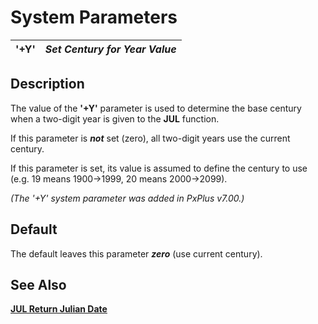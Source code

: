 # System Parameters

**'+Y'** |  **_Set Century for Year Value_**  
---|---  
  
##  Description

The value of the **'+Y'** parameter is used to determine the base century when a two-digit year is given to the **JUL** function.

If this parameter is **_not_** set (zero), all two-digit years use the current century.

If this parameter is set, its value is assumed to define the century to use (e.g. 19 means 1900->1999, 20 means 2000->2099).

_(The '+Y' system parameter was added in PxPlus v7.00.)_

##  Default

The default leaves this parameter **_zero_** (use current century).

## See Also

**[JUL Return Julian Date](../functions/jul.md)**
